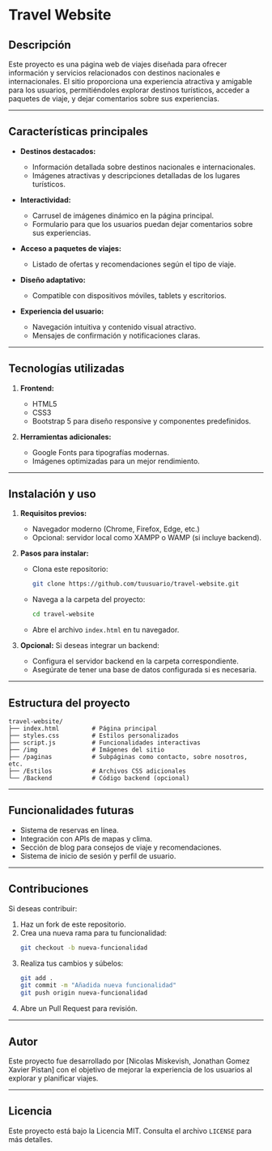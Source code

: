 # Travel Website

## Descripción
Este proyecto es una página web de viajes diseñada para ofrecer información y servicios relacionados con destinos nacionales e internacionales.
El sitio proporciona una experiencia atractiva y amigable para los usuarios, permitiéndoles explorar destinos turísticos, acceder a paquetes de viaje, 
y dejar comentarios sobre sus experiencias.

---

## Características principales
- **Destinos destacados:**
  - Información detallada sobre destinos nacionales e internacionales.
  - Imágenes atractivas y descripciones detalladas de los lugares turísticos.

- **Interactividad:**
  - Carrusel de imágenes dinámico en la página principal.
  - Formulario para que los usuarios puedan dejar comentarios sobre sus experiencias.
  
- **Acceso a paquetes de viajes:**
  - Listado de ofertas y recomendaciones según el tipo de viaje.

- **Diseño adaptativo:**
  - Compatible con dispositivos móviles, tablets y escritorios.

- **Experiencia del usuario:**
  - Navegación intuitiva y contenido visual atractivo.
  - Mensajes de confirmación y notificaciones claras.

---

## Tecnologías utilizadas
1. **Frontend:**
   - HTML5
   - CSS3
   - Bootstrap 5 para diseño responsive y componentes predefinidos.


2. **Herramientas adicionales:**
   - Google Fonts para tipografías modernas.
   - Imágenes optimizadas para un mejor rendimiento.

---

## Instalación y uso

1. **Requisitos previos:**
   - Navegador moderno (Chrome, Firefox, Edge, etc.)
   - Opcional: servidor local como XAMPP o WAMP (si incluye backend).

2. **Pasos para instalar:**
   - Clona este repositorio:
     ```bash
     git clone https://github.com/tuusuario/travel-website.git
     ```
   - Navega a la carpeta del proyecto:
     ```bash
     cd travel-website
     ```
   - Abre el archivo `index.html` en tu navegador.

3. **Opcional:** Si deseas integrar un backend:
   - Configura el servidor backend en la carpeta correspondiente.
   - Asegúrate de tener una base de datos configurada si es necesaria.

---

## Estructura del proyecto
```
travel-website/
├── index.html         # Página principal
├── styles.css         # Estilos personalizados
├── script.js          # Funcionalidades interactivas
├── /img               # Imágenes del sitio
├── /paginas           # Subpáginas como contacto, sobre nosotros, etc.
├── /Estilos           # Archivos CSS adicionales
└── /Backend           # Código backend (opcional)
```

---

## Funcionalidades futuras
- Sistema de reservas en línea.
- Integración con APIs de mapas y clima.
- Sección de blog para consejos de viaje y recomendaciones.
- Sistema de inicio de sesión y perfil de usuario.

---

## Contribuciones
Si deseas contribuir:
1. Haz un fork de este repositorio.
2. Crea una nueva rama para tu funcionalidad:
   ```bash
   git checkout -b nueva-funcionalidad
   ```
3. Realiza tus cambios y súbelos:
   ```bash
   git add .
   git commit -m "Añadida nueva funcionalidad"
   git push origin nueva-funcionalidad
   ```
4. Abre un Pull Request para revisión.

---

## Autor
Este proyecto fue desarrollado por [Nicolas Miskevish, Jonathan Gomez Xavier Pistan] con el objetivo de mejorar la experiencia de los usuarios al explorar y planificar viajes.

---

## Licencia
Este proyecto está bajo la Licencia MIT. Consulta el archivo `LICENSE` para más detalles.

